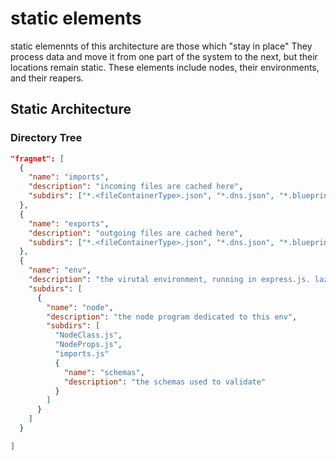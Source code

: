 # static elements

static elemennts of this architecture are those which "stay in place" They process data and move it from one part of the system to the next, but their locations remain static. These elements include nodes, their environments, and their reapers.

## Static Architecture

### Directory Tree

```json
"fragnet": [
  {
    "name": "imports",
    "description": "incoming files are cached here",
    "subdirs": ["*.<fileContainerType>.json", "*.dns.json", "*.blueprint.json"]
  },
  {
    "name": "exports",
    "description": "outgoing files are cached here",
    "subdirs": ["*.<fileContainerType>.json", "*.dns.json", "*.blueprint.json"]
  },
  {
    "name": "env",
    "description": "the virutal environment, running in express.js. lazy loads nodes as subprocesses (vnodes) so imports can be processed in parallel. Lazy loading relies on chokidar library.",
    "subdirs": [
      {
        "name": "node",
        "description": "the node program dedicated to this env",
        "subdirs": [
          "NodeClass.js",
          "NodeProps.js",
          "imports.js"
          {
            "name": "schemas",
            "description": "the schemas used to validate"
          }
        ]
      }
    ]
  }

]
```
